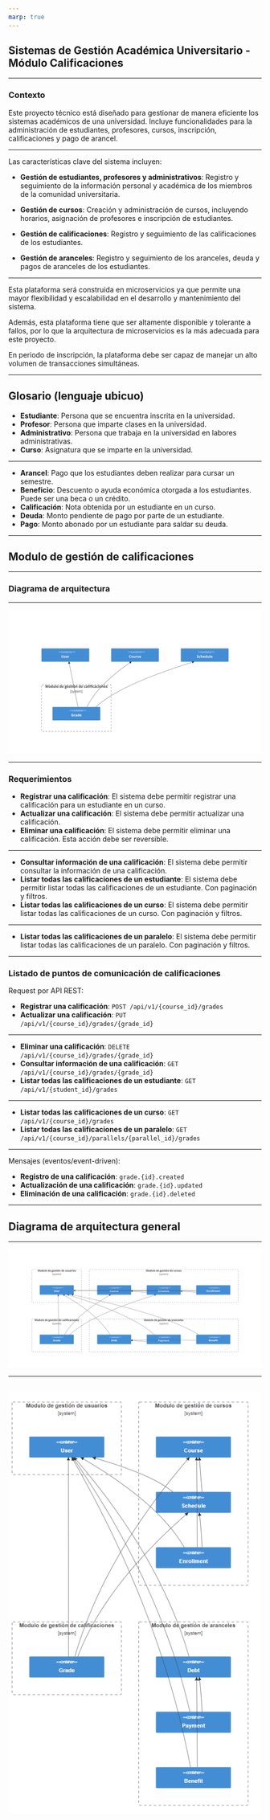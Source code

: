 ```yaml
---
marp: true
---
```

<!-- marp: true -->
<!-- theme: uncover -->
<!-- class: invert -->
<!-- paginate: true -->
<!-- footer: Microservicios por Rafik Mas'ad Nasra -->
<!-- author: Rafik Mas'ad Nasra -->
<!-- title: Comunicación entre servicios -->
<!-- size: 16:9 -->

<style>    
    ul { margin: 0; }
    section.invert p { text-align: left; }
    section.invert h4 { text-align: left; }
</style>

## Sistemas de Gestión Académica Universitario - Módulo Calificaciones

---

### Contexto

Este proyecto técnico está diseñado para gestionar de manera eficiente los sistemas académicos de una universidad. Incluye funcionalidades para la administración de estudiantes, profesores, cursos, inscripción, calificaciones y pago de arancel.

---

Las características clave del sistema incluyen:

- **Gestión de estudiantes, profesores y administrativos**: Registro y seguimiento de la información personal y académica de los miembros de la comunidad universitaria.
- **Gestión de cursos**: Creación y administración de cursos, incluyendo horarios, asignación de profesores e inscripción de estudiantes.
- **Gestión de calificaciones**: Registro y seguimiento de las calificaciones de los estudiantes.

- **Gestión de aranceles**: Registro y seguimiento de los aranceles, deuda y pagos de aranceles de los estudiantes.

---

Esta plataforma será construida en microservicios ya que permite una mayor flexibilidad y escalabilidad en el desarrollo y mantenimiento del sistema.

Además, esta plataforma tiene que ser altamente disponible y tolerante a fallos, por lo que la arquitectura de microservicios es la más adecuada para este proyecto.

En periodo de inscripción, la plataforma debe ser capaz de manejar un alto volumen de transacciones simultáneas.

---

## Glosario (lenguaje ubicuo)

- **Estudiante**: Persona que se encuentra inscrita en la universidad.
- **Profesor**: Persona que imparte clases en la universidad.
- **Administrativo**: Persona que trabaja en la universidad en labores administrativas.
- **Curso**: Asignatura que se imparte en la universidad.
--- 
- **Arancel**: Pago que los estudiantes deben realizar para cursar un semestre.
- **Beneficio**: Descuento o ayuda económica otorgada a los estudiantes. Puede ser una beca o un crédito.
- **Calificación**: Nota obtenida por un estudiante en un curso.
- **Deuda**: Monto pendiente de pago por parte de un estudiante.
- **Pago**: Monto abonado por un estudiante para saldar su deuda.

---

## Modulo de gestión de calificaciones

---

### Diagrama de arquitectura
---

<!-- _class: default -->
![Modulo de gestión de calificaciones](./assets/grades.svg)


---

### Requerimientos

- **Registrar una calificación**: El sistema debe permitir registrar una calificación para un estudiante en un curso.
- **Actualizar una calificación**: El sistema debe permitir actualizar una calificación.
- **Eliminar una calificación**: El sistema debe permitir eliminar una calificación. Esta acción debe ser reversible.
---

- **Consultar información de una calificación**: El sistema debe permitir consultar la información de una calificación.
- **Listar todas las calificaciones de un estudiante**: El sistema debe permitir listar todas las calificaciones de un estudiante. Con paginación y filtros.
- **Listar todas las calificaciones de un curso**: El sistema debe permitir listar todas las calificaciones de un curso. Con paginación y filtros.
---
- **Listar todas las calificaciones de un paralelo**: El sistema debe permitir listar todas las calificaciones de un paralelo. Con paginación y filtros.

---

### Listado de puntos de comunicación de calificaciones

Request por API REST:
- **Registrar una calificación**: `POST /api/v1/{course_id}/grades`
- **Actualizar una calificación**: `PUT /api/v1/{course_id}/grades/{grade_id}`
---

- **Eliminar una calificación**: `DELETE /api/v1/{course_id}/grades/{grade_id}`
- **Consultar información de una calificación**: `GET /api/v1/{course_id}/grades/{grade_id}`
- **Listar todas las calificaciones de un estudiante**: `GET /api/v1/{student_id}/grades`
---
- **Listar todas las calificaciones de un curso**: `GET /api/v1/{course_id}/grades`
- **Listar todas las calificaciones de un paralelo**: `GET /api/v1/{course_id}/parallels/{parallel_id}/grades`

---

Mensajes (eventos/event-driven):

- **Registro de una calificación**: `grade.{id}.created`
- **Actualización de una calificación**: `grade.{id}.updated`
- **Eliminación de una calificación**: `grade.{id}.deleted`

---
## Diagrama de arquitectura general

---

<!-- _class: default -->

![Diagrama de arquitectura general](./assets/general.svg)

---

![Diagrama de arquitectura general](./assets/general2.png)
---

